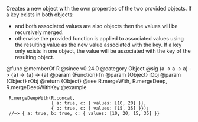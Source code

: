 Creates a new object with the own properties of the two provided objects.
If a key exists in both objects:
- and both associated values are also objects then the values will be
  recursively merged.
- otherwise the provided function is applied to associated values using the
  resulting value as the new value associated with the key.
If a key only exists in one object, the value will be associated with the key
of the resulting object.

@func
@memberOf R
@since v0.24.0
@category Object
@sig (a -> a -> a) -> {a} -> {a} -> {a}
@param {Function} fn
@param {Object} lObj
@param {Object} rObj
@return {Object}
@see R.mergeWith, R.mergeDeep, R.mergeDeepWithKey
@example

     R.mergeDeepWith(R.concat,
                     { a: true, c: { values: [10, 20] }},
                     { b: true, c: { values: [15, 35] }});
     //=> { a: true, b: true, c: { values: [10, 20, 15, 35] }}
